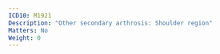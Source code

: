 ```yaml
---
ICD10: M1921
Description: "Other secondary arthrosis: Shoulder region"
Matters: No
Weight: 0
---
```


